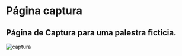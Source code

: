 # Página captura
  ## Página de Captura para uma palestra fictícia.

  ![captura](https://github.com/thelastklein/Pagina-captura/blob/main/projeto%20captura/images/demo-read.gif)

  


